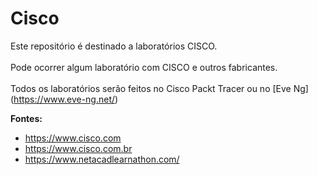 # Cisco

Este repositório é destinado a laboratórios CISCO. <br> </br>
Pode ocorrer algum laboratório com CISCO e outros fabricantes. <br> </br>
Todos os laboratórios serão feitos no Cisco Packt Tracer ou no [Eve Ng] (https://www.eve-ng.net/)

**Fontes:**
* https://www.cisco.com
* https://www.cisco.com.br
* https://www.netacadlearnathon.com/
